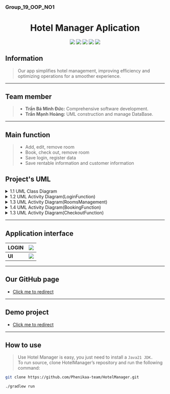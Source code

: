 ### Group_19_OOP_NO1
<h1 align="center">Hotel Manager Aplication</h1>


<p align="center">
<img src="https://img.shields.io/badge/Java-ED8B00?style=for-the-badge&logo=openjdk&logoColor=white">
<img src="https://img.shields.io/badge/CSS3-1572B6?style=for-the-badge&logo=css3&logoColor=white">
<img src="https://img.shields.io/badge/IntelliJIDEA-000000.svg?style=for-the-badge&logo=intellij-idea&logoColor=white">
<img src="https://img.shields.io/badge/Gradle-02303A.svg?style=for-the-badge&logo=Gradle&logoColor=white">
<img src="https://img.shields.io/badge/mysql-4479A1.svg?style=for-the-badge&logo=mysql&logoColor=white">
</p>

## Information

> Our app simplifies hotel management, improving efficiency and optimizing operations for a smoother experience.

---

## Team member
 >- **Trần Bá Minh Đức:** Comprehensive software development.
 >- **Trần Mạnh Hoàng:** UML construction and manage DataBase.

---

## Main function

 >- Add, edit, remove room
 >- Book, check out, remove room
 >- Save login, register data
 >- Save rentable information and customer information

## Project's UML

<details>
<summary>1.1 UML Class Diagram</summary>
![ClassDiagram (1)](https://github.com/user-attachments/assets/5f96cafd-2dac-436e-b7bf-89d09cc0426e)
</details>
<details>
<summary>1.2 UML Activity Diagram(LoginFunction)</summary>
![LoginFunction](https://github.com/user-attachments/assets/d19962b2-3934-49dd-b0bd-325d5a59ce6d)
</details>
<details>
<summary>1.3 UML Activity Diagram(RoomsManagement)</summary>
![RoomsManagement](https://github.com/user-attachments/assets/fea7434b-9e43-4bbf-a36d-a6e1c2b6c6e7)
</details>
<details>
<summary>1.4 UML Activity Diagram(BookingFunction)</summary>
![BookingFunction(Checkin)](https://github.com/user-attachments/assets/31c28885-c7fc-46c8-9051-4b748b0a38ce)
</details>
<details>
<summary>1.3 UML Activity Diagram(CheckoutFunction)</summary>
![CheckoutFunction](https://github.com/user-attachments/assets/ccb082de-429b-4c48-9169-f4c107f4484c)
</details>

---

## Application interface

| **LOGIN** | <img src="https://i.imgur.com/yl4jvd4.png"> |     
|-----------|:-------------------------------------------:|
|  **UI**   |  <img src="https://i.imgur.com/3hLjO3i.png">  |   

---

## Our GitHub page
- [Click me to redirect](https://phenikaa-team.github.io/HotelManager/)

---

## Demo project
- [Click me to redirect](https://)

---
## How to use
 > Use Hotel Manager is easy, you just need to install a `Java21 JDK.`  
 > To run source, clone HotelManager’s repository and run the following command:
 
```bash
git clone https://github.com/Phenikaa-team/HotelManager.git
```

```bash
./gradlew run
```

